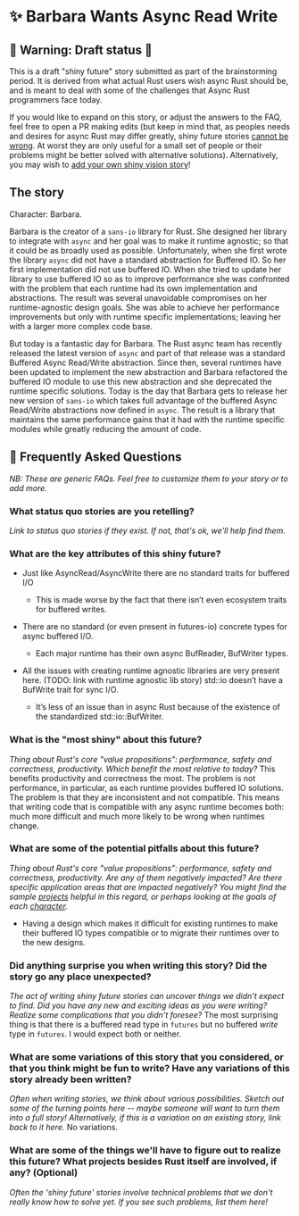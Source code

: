 # ✨ Barbara Wants Async Read Write

## 🚧 Warning: Draft status 🚧

This is a draft "shiny future" story submitted as part of the brainstorming period. It is derived from what actual Rust users wish async Rust should be, and is meant to deal with some of the challenges that Async Rust programmers face today.

If you would like to expand on this story, or adjust the answers to the FAQ, feel free to open a PR making edits (but keep in mind that, as peoples needs and desires for async Rust may differ greatly, shiny future stories [cannot be wrong]. At worst they are only useful for a small set of people or their problems might be better solved with alternative solutions). Alternatively, you may wish to [add your own shiny vision story][htvsq]!

## The story

Character: Barbara.

Barbara is the creator of a `sans-io` library for Rust. She designed her library to 
integrate with `async` and her goal was to make it runtime agnostic; so that it could
be as broadly used as possible.  Unfortunately, when she first wrote the library `async`
did not have a standard abstraction for Buffered IO. So her first implementation did
not use buffered IO.  When she tried to update her library to use buffered IO so as to
improve performance she was confronted with the problem that each runtime had its own
implementation and abstractions. The result was several unavoidable compromises on her
runtime-agnostic design goals.  She was able to achieve her performance improvements
but only with runtime specific implementations; leaving her with a larger more complex
code base.

But today is a fantastic day for Barbara.  The Rust async team has recently released
the latest version of `async` and part of that release was a standard Buffered Async
Read/Write abstraction.  Since then, several runtimes have been updated to implement
the new abstraction and Barbara refactored the buffered IO module to use this new
abstraction and she deprecated the runtime specific solutions. Today is the day that
Barbara gets to release her new version of `sans-io` which takes full advantage of the
buffered Async Read/Write abstractions now defined in `async`.  The result is a library
that maintains the same performance gains that it had with the runtime specific modules
while greatly reducing the amount of code.

## 🤔 Frequently Asked Questions

*NB: These are generic FAQs. Feel free to customize them to your story or to add more.*

### What status quo stories are you retelling?

*Link to status quo stories if they exist. If not, that's ok, we'll help find them.*

### What are the key attributes of this shiny future?

- Just like AsyncRead/AsyncWrite there are no standard traits for buffered I/O

    - This is made worse by the fact that there isn’t even ecosystem traits for buffered writes.

- There are no standard (or even present in futures-io) concrete types for async buffered I/O.

    - Each major runtime has their own async BufReader, BufWriter types.

- All the issues with creating runtime agnostic libraries are very present here. (TODO: link with runtime agnostic lib story)
std::io doesn’t have a BufWrite trait for sync I/O.

    - It’s less of an issue than in async Rust because of the existence of the standardized std::io::BufWriter.



### What is the "most shiny" about this future? 

*Thing about Rust's core "value propositions": performance, safety and correctness, productivity. Which benefit the most relative to today?*
This benefits productivity and correctness the most. The problem is not performance, in particular, as each runtime provides buffered IO solutions.  The problem is that they are inconsistent and not compatible. This means that writing code that is compatible with any async runtime becomes both: much more difficult and much more likely to be wrong when runtimes change.

### What are some of the potential pitfalls about this future?

*Thing about Rust's core "value propositions": performance, safety and correctness, productivity. Are any of them negatively impacted? Are there specific application areas that are impacted negatively? You might find the sample [projects] helpful in this regard, or perhaps looking at the goals of each [character].*
- Having a design which makes it difficult for existing runtimes to make their buffered IO types compatible or to migrate their runtimes over to the new designs.

### Did anything surprise you when writing this story? Did the story go any place unexpected?

*The act of writing shiny future stories can uncover things we didn't expect to find. Did you have any new and exciting ideas as you were writing? Realize some complications that you didn't foresee?*
The most surprising thing is that there is a buffered read type in `futures` but no buffered *write* type in `futures`.  I would expect both or neither.

### What are some variations of this story that you considered, or that you think might be fun to write? Have any variations of this story already been written?

*Often when writing stories, we think about various possibilities. Sketch out some of the turning points here -- maybe someone will want to turn them into a full story! Alternatively, if this is a variation on an existing story, link back to it here.*
No variations.

### What are some of the things we'll have to figure out to realize this future? What projects besides Rust itself are involved, if any? (Optional)

*Often the 'shiny future' stories involve technical problems that we don't really know how to solve yet. If you see such problems, list them here!*



[character]: ../characters.md
[comment]: ./comment.md
[status quo stories]: ./status_quo.md
[Alan]: ../characters/alan.md
[Grace]: ../characters/grace.md
[Niklaus]: ../characters/niklaus.md
[Barbara]: ../characters/barbara.md
[projects]: ../projects.md
[htvsq]: ../how_to_vision/shiny_future.md
[cannot be wrong]: ../how_to_vision/comment.md#comment-to-understand-or-improve-not-to-negate-or-dissuade
